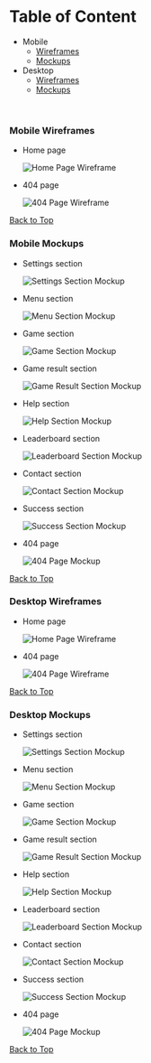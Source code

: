 # Table of Content

- Mobile
  - [Wireframes](#mobile-wireframes)
  - [Mockups](#mobile-mockups)
- Desktop
  - [Wireframes](#desktop-wireframes)
  - [Mockups](#desktop-mockups)

<br>

### Mobile Wireframes

- Home page

  ![Home Page Wireframe](wireframes/mobile/home.png)

- 404 page

  ![404 Page Wireframe](wireframes/mobile/404.png)

[Back to Top](#table-of-content)

### Mobile Mockups

- Settings section

  ![Settings Section Mockup](mockups/mobile/landing.png)

- Menu section

  ![Menu Section Mockup](mockups/mobile/menu.png)

- Game section

  ![Game Section Mockup](mockups/mobile/game.png)

- Game result section

  ![Game Result Section Mockup](mockups/mobile/result.png)

- Help section

  ![Help Section Mockup](mockups/mobile/help.png)

- Leaderboard section

  ![Leaderboard Section Mockup](mockups/mobile/leaderboard.png)

- Contact section

  ![Contact Section Mockup](mockups/mobile/contact.png)

- Success section

  ![Success Section Mockup](mockups/mobile/success.png)

- 404 page

  ![404 Page Mockup](mockups/mobile/404.png)

[Back to Top](#table-of-content)

### Desktop Wireframes

- Home page

  ![Home Page Wireframe](wireframes/desktop/home.png)

- 404 page

  ![404 Page Wireframe](wireframes/desktop/404.png)

[Back to Top](#table-of-content)

### Desktop Mockups

- Settings section

  ![Settings Section Mockup](mockups/desktop/landing.png)

- Menu section

  ![Menu Section Mockup](mockups/desktop/menu.png)

- Game section

  ![Game Section Mockup](mockups/desktop/game.png)

- Game result section

  ![Game Result Section Mockup](mockups/desktop/result.png)

- Help section

  ![Help Section Mockup](mockups/desktop/help.png)

- Leaderboard section

  ![Leaderboard Section Mockup](mockups/desktop/leaderboard.png)

- Contact section

  ![Contact Section Mockup](mockups/desktop/contact.png)

- Success section

  ![Success Section Mockup](mockups/desktop/success.png)

- 404 page

  ![404 Page Mockup](mockups/desktop/404.png)

[Back to Top](#table-of-content)